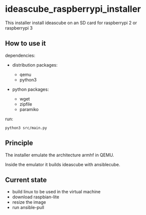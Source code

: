 # ideascube_raspberrypi_installer

This installer install ideascube on an SD card for raspberrypi 2 or raspberrypi 3

## How to use it

dependencies:

* distribution packages:
  * qemu
  * python3

* python packages:
  * wget
  * zipfile
  * paramiko

run:

`python3 src/main.py`

## Principle

The installer emulate the architecture armhf in QEMU.

Inside the emulator it builds ideascube with ansiblecube.

## Current state

* build linux to be used in the virtual machine
* download raspbian-lite
* resize the image
* run ansible-pull
